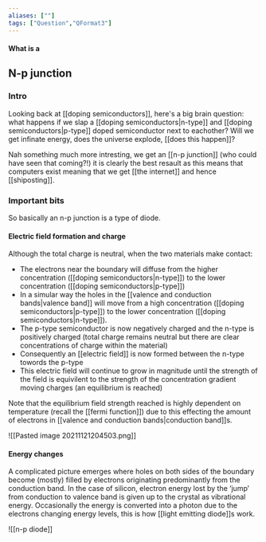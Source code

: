 ```yaml
---
aliases: [""]
tags: ["Question","QFormat3"]
---
```


#### What is a
## N-p junction
### Intro
Looking back at [[doping semiconductors]], here's a big brain question: what happens if we slap a [[doping semiconductors|n-type]] and [[doping semiconductors|p-type]] doped semiconductor next to eachother? Will we get infinate energy, does the universe explode, [[does this happen]]?

Nah something much more intresting, we get an [[n-p junction]] (who could have seen that coming?!) it is clearly the best resault as this means that computers exist meaning that we get [[the internet]] and hence [[shiposting]].

### Important bits
So basically an n-p junction is a type of diode.

#### Electric field formation and charge
Although the total charge is neutral, when the two materials make contact:
- The electrons near the boundary will diffuse from the higher concentration ([[doping semiconductors|n-type]]) to the lower concentration ([[doping semiconductors|p-type]])
- In a simular way the holes in the [[valence and conduction bands|valence band]] will move from a high concentration ([[doping semiconductors|p-type]]) to the lower concentration ([[doping semiconductors|n-type]]).
-  The p-type semiconductor is now negatively charged and the n-type is positively charged (total charge remains neutral but there are clear concentrations of charge within the material)
-  Consequently an [[electric field]] is now formed between the n-type towords the p-type
-  This electric field will continue to grow in magnitude until the strength of the field is equivilent to the strength of the concentration gradient moving charges (an equilibrium is reached)

Note that the equilibrium field strength reached is highly dependent on temperature (recall the [[fermi function]]) due to this effecting the amount of electrons in [[valence and conduction bands|conduction band]]s. 

![[Pasted image 20211121204503.png]]

#### Energy changes
A complicated picture emerges where holes on both sides of the boundary become (mostly) filled by electrons originating predominantly from the conduction band.  In the 
case of silicon, electron energy lost by the ‘jump’ from conduction to valence band is given up to the crystal as vibrational energy. 
Occasionally the energy is converted into a photon due to the electrons changing energy levels, this is how [[light emitting diode]]s work.


![[n-p diode]]